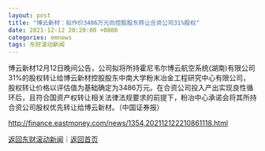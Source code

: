 ```yaml
---
layout: post
title: "博云新材：拟作价3486万元向控股股东转让合资公司31%股权"
date: 2021-12-12 20:20:00 +0800
categories: emnews
tags: 东财滚动新闻
---
```


博云新材12月12日晚间公告，公司拟将所持霍尼韦尔博云航空系统(湖南)有限公司31%的股权转让给博云新材控股股东中南大学粉末冶金工程研究中心有限公司，股权转让价格以评估值为基础确定为3486万元。在合资公司投入产出实现良性循环后，且符合国资产权转让相关法律法规要求的前提下，粉冶中心承诺会将其所持合资公司股权优先转让给博云新材。（中国证券报）

<http://finance.eastmoney.com/news/1354,202112122210861118.html>

[返回东财滚动新闻](//finews.withounder.com/emnews/)｜[返回首页](//finews.withounder.com/)